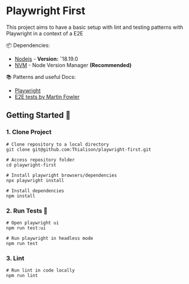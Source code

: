 # Playwright First

This project aims to have a basic setup with lint and testing patterns with Playwright in a context of a E2E

📦 Dependencies:

- [Nodejs](https://nodejs.org/en/) - **Version:** ˆ18.19.0
- [NVM](https://github.com/nvm-sh/nvm) - Node Version Manager **(Recommended)**

📚 Patterns and useful Docs:

- [Playwright](https://playwright.dev/docs/intro)
- [E2E tests by Martin Fowler](https://martinfowler.com/articles/practical-test-pyramid.html#End-to-endTests)

## Getting Started 🏁

### 1. Clone Project

```
# Clone repository to a local directory
git clone git@github.com:Thialison/playwright-first.git

# Access repository folder
cd playwright-first

# Install playwright browsers/dependencies
npx playwright install

# Install dependencies
npm install
```

### 2. Run Tests 🚀

```
# Open playwright ui
npm run test:ui

# Run playwright in headless mode
npm run test
```

### 3. Lint
```
# Run lint in code locally
npm run lint

```
